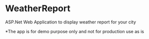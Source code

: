# WeatherReport
ASP.Net Web Application to display weather report for your city

*The app is for demo purpose only and not for production use as is

